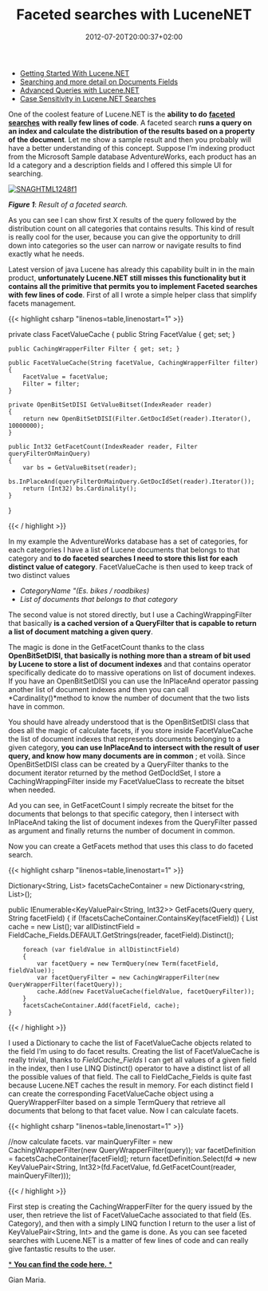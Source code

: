 ﻿---
title: "Faceted searches with LuceneNET"
description: ""
date: 2012-07-20T20:00:37+02:00
draft: false
tags: [lucene]
categories: [LuceneNET]
---
- [Getting Started With Lucene.NET](http://www.codewrecks.com/blog/index.php/2012/06/20/getting-started-with-lucene-net/)
- [Searching and more detail on Documents Fields](http://www.codewrecks.com/blog/index.php/2012/06/21/getting-started-with-lucene-netsearching/)
- [Advanced Queries with Lucene.NET](http://www.codewrecks.com/blog/index.php/2012/07/03/advanced-queries-with-lucene-net/)
- [Case Sensitivity in Lucene.NET Searches](http://www.codewrecks.com/blog/index.php/2012/07/05/case-sensitivity-in-lucene-search/)

One of the coolest feature of Lucene.NET is the  **ability to do** [**faceted searches**](http://en.wikipedia.org/wiki/Faceted_classification) **with really few lines of code**. A faceted search  **runs a query on an index and calculate the distribution of the results based on a property of the document**. Let me show a sample result and then you probably will have a better understanding of this concept. Suppose I’m indexing product from the Microsoft Sample database AdventureWorks, each product has an Id a category and a description fields and I offered this simple UI for searching.

[![SNAGHTML1248f1](http://www.codewrecks.com/blog/wp-content/uploads/2012/07/SNAGHTML1248f1_thumb.png "SNAGHTML1248f1")](http://www.codewrecks.com/blog/wp-content/uploads/2012/07/SNAGHTML1248f1.png)

 ***Figure 1***: *Result of a faceted search.*

As you can see I can show first X results of the query followed by the distribution count on all categories that contains results. This kind of result is really cool for the user, because you can give the opportunity to drill down into categories so the user can narrow or navigate results to find exactly what he needs.

Latest version of java Lucene has already this capability built in in the main product,  **unfortunately Lucene.NET still misses this functionality but it contains all the primitive that permits you to implement Faceted searches with few lines of code**. First of all I wrote a simple helper class that simplify facets management.

{{< highlight csharp "linenos=table,linenostart=1" >}}


private class FacetValueCache
{
    public String FacetValue { get; set; }

    public CachingWrapperFilter Filter { get; set; }

    public FacetValueCache(String facetValue, CachingWrapperFilter filter)
    {
        FacetValue = facetValue;
        Filter = filter;
    }

    private OpenBitSetDISI GetValueBitset(IndexReader reader)
    {
        return new OpenBitSetDISI(Filter.GetDocIdSet(reader).Iterator(), 10000000);
    }

    public Int32 GetFacetCount(IndexReader reader, Filter queryFilterOnMainQuery)
    {
        var bs = GetValueBitset(reader);
        bs.InPlaceAnd(queryFilterOnMainQuery.GetDocIdSet(reader).Iterator());
        return (Int32) bs.Cardinality();
    }
}

{{< / highlight >}}

In my example the AdventureWorks database has a set of categories, for each categories I have a list of Lucene documents that belongs to that category and **to do faceted searches I need to store this list for each distinct value of category**. FacetValueCache is then used to keep track of two distinct values

- *CategoryName "(Es. bikes / roadbikes)*
- *List of documents that belongs to that category*

The second value is not stored directly, but I use a CachingWrappingFilter that basically  **is a cached version of a QueryFilter that is capable to return a list of document matching a given query**.

The magic is done in the GetFacetCount thanks to the class  **OpenBitSetDISI, that basically is nothing more than a stream of bit used by Lucene to store a list of document indexes** and that contains operator specifically dedicate do to massive operations on list of document indexes. If you have an OpenBitSetDISI you can use the InPlaceAnd operator passing another list of document indexes and then you can call *Cardinality()*method to know the number of document that the two lists have in common.

You should have already understood that is the OpenBitSetDISI class that does all the magic of calculate facets, if you store inside FacetValueCache the list of document indexes that represents documents belonging to a given category,  **you can use InPlaceAnd to intersect with the result of user query, and know how many documents are in common** ; et voilà. Since OpenBitSetDISI class can be created by a QueryFilter thanks to the document iterator returned by the method GetDocIdSet, I store a CachingWrappingFilter inside my FacetValueClass to recreate the bitset when needed.

Ad you can see, in GetFacetCount I simply recreate the bitset for the documents that belongs to that specific category, then I intersect with InPlaceAnd taking the list of document indexes from the QueryFilter passed as argument and finally returns the number of document in common.

Now you can create a GetFacets method that uses this class to do faceted search.

{{< highlight csharp "linenos=table,linenostart=1" >}}


Dictionary<String, List<FacetValueCache>> facetsCacheContainer = new Dictionary<string, List<FacetValueCache>>();

public IEnumerable<KeyValuePair<String, Int32>> GetFacets(Query query, String facetField)
{
    if (!facetsCacheContainer.ContainsKey(facetField))
    {
        List<FacetValueCache> cache = new List<FacetValueCache>();
        var allDistinctField = FieldCache_Fields.DEFAULT.GetStrings(reader, facetField).Distinct();

        foreach (var fieldValue in allDistinctField)
        {
            var facetQuery = new TermQuery(new Term(facetField, fieldValue));
            var facetQueryFilter = new CachingWrapperFilter(new QueryWrapperFilter(facetQuery));
            cache.Add(new FacetValueCache(fieldValue, facetQueryFilter));
        }
        facetsCacheContainer.Add(facetField, cache);
    }

{{< / highlight >}}

I used a Dictionary to cache the list of FacetValueCache objects related to the field I’m using to do facet results. Creating the list of FacetValueCache is really trivial, thanks to *FieldCache\_Fields* I can get all values of a given field in the index, then I use LINQ Distinct() operator to have a distinct list of all the possible values of that field. The call to FieldCache\_Fields is quite fast because Lucene.NET caches the result in memory. For each distinct field I can create the corresponding FacetValueCache object using a QueryWrapperFilter based on a simple TermQuery that retrieve all documents that belong to that facet value. Now I can calculate facets.

{{< highlight csharp "linenos=table,linenostart=1" >}}


//now calculate facets.
var mainQueryFilter = new CachingWrapperFilter(new QueryWrapperFilter(query));
var facetDefinition = facetsCacheContainer[facetField];
return facetDefinition.Select(fd =>
    new KeyValuePair<String, Int32>(fd.FacetValue, fd.GetFacetCount(reader, mainQueryFilter)));

{{< / highlight >}}

First step is creating the CachingWrapperFilter for the query issued by the user, then retrieve the list of FacetValueCache associated to that field (Es. Category), and then with a simply LINQ function I return to the user a list of KeyValuePair&lt;String, Int&gt; and the game is done. As you can see faceted searches with Lucene.NET is a matter of few lines of code and can really give fantastic results to the user.

[* **You can find the code here.** *](http://sdrv.ms/MctxOX)

Gian Maria.
